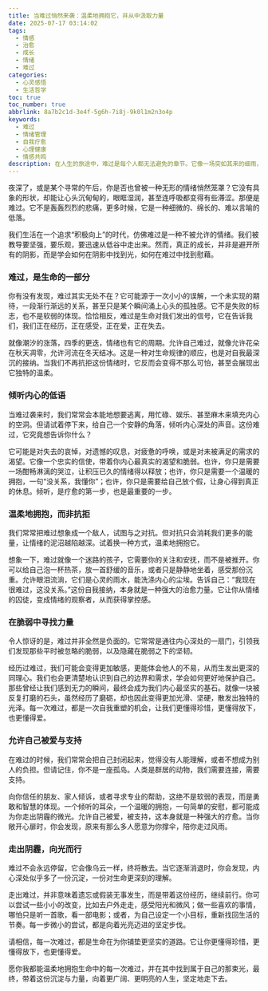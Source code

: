 ```yaml
---
title: 当难过悄然来袭：温柔地拥抱它，并从中汲取力量
date: 2025-07-17 03:14:02
tags:
  - 情感
  - 治愈
  - 成长
  - 情绪
  - 难过
categories:
  - 心灵感悟
  - 生活哲学
toc: true
toc_number: true
abbrlink: 8a7b2c1d-3e4f-5g6h-7i8j-9k0l1m2n3o4p
keywords:
  - 难过
  - 情绪管理
  - 自我疗愈
  - 心理健康
  - 情感共鸣
description: 在人生的旅途中，难过是每个人都无法避免的章节。它像一场突如其来的细雨，有时绵长，有时急促，悄无声息地浸润我们的心田。我们常常试图逃避它，抗拒它，却忘了，正是这份脆弱，让我们更真实地感受生命，也更深刻地理解自己。今天，让我们一起温柔地走近这份情绪，学会如何与它共处，并从中找到前行的力量。
---
```


夜深了，或是某个寻常的午后，你是否也曾被一种无形的情绪悄然笼罩？它没有具象的形状，却能让心头沉甸甸的，眼眶湿润，甚至连呼吸都变得有些滞涩。那便是难过。它不是轰轰烈烈的悲痛，更多时候，它是一种细微的、绵长的、难以言喻的低落。

我们生活在一个追求“积极向上”的时代，仿佛难过是一种不被允许的情绪。我们被教导要坚强，要乐观，要迅速从低谷中走出来。然而，真正的成长，并非是避开所有的阴影，而是学会如何在阴影中找到光，如何在难过中找到慰藉。

### 难过，是生命的一部分

你有没有发现，难过其实无处不在？它可能源于一次小小的误解，一个未实现的期待，一段渐行渐远的关系，甚至只是某个瞬间涌上心头的孤独感。它不是失败的标志，也不是软弱的体现。恰恰相反，难过是生命对我们发出的信号，它在告诉我们，我们正在经历，正在感受，正在爱，正在失去。

就像潮汐的涨落，四季的更迭，情绪也有它的周期。允许自己难过，就像允许花朵在秋天凋零，允许河流在冬天结冰。这是一种对生命规律的顺应，也是对自我最深沉的接纳。当我们不再抗拒这份情绪时，它反而会变得不那么可怕，甚至会展现出它独特的温柔。

### 倾听内心的低语

当难过袭来时，我们常常会本能地想要逃离，用忙碌、娱乐、甚至麻木来填充内心的空洞。但请试着停下来，给自己一个安静的角落，倾听内心深处的声音。这份难过，它究竟想告诉你什么？

它可能是对失去的哀悼，对遗憾的叹息，对疲惫的呼唤，或是对未被满足的需求的渴望。它像一个忠实的信使，带着你内心最真实的渴望和脆弱。也许，你只是需要一场酣畅淋漓的哭泣，让积压已久的情绪得以释放；也许，你只是需要一个温暖的拥抱，一句“没关系，我懂你”；也许，你只是需要给自己放个假，让身心得到真正的休息。倾听，是疗愈的第一步，也是最重要的一步。

### 温柔地拥抱，而非抗拒

我们常常把难过想象成一个敌人，试图与之对抗。但对抗只会消耗我们更多的能量，让情绪的泥沼越陷越深。试着换一种方式，温柔地拥抱它。

想象一下，难过就像一个迷路的孩子，它需要你的关注和安抚，而不是被推开。你可以给自己泡一杯热茶，放一首舒缓的音乐，或者只是静静地坐着，感受那份沉重。允许眼泪流淌，它们是心灵的雨水，能洗涤内心的尘埃。告诉自己：“我现在很难过，这没关系。”这份自我接纳，本身就是一种强大的治愈力量。它让你从情绪的囚徒，变成情绪的观察者，从而获得掌控感。

### 在脆弱中寻找力量

令人惊讶的是，难过并非全然是负面的。它常常是通往内心深处的一扇门，引领我们发现那些平时被忽略的脆弱，以及隐藏在脆弱之下的坚韧。

经历过难过，我们可能会变得更加敏感，更能体会他人的不易，从而生发出更深的同理心。我们也会更清楚地认识到自己的边界和需求，学会如何更好地保护自己。那些曾经让我们感到无力的瞬间，最终会成为我们内心最坚实的基石。就像一块被反复打磨的石头，虽然经历了磨砺，却也因此变得更加光滑、坚硬，散发出独特的光泽。每一次难过，都是一次自我重塑的机会，让我们更懂得珍惜，更懂得放下，也更懂得爱。

### 允许自己被爱与支持

在难过的时候，我们常常会把自己封闭起来，觉得没有人能理解，或者不想成为别人的负担。但请记住，你不是一座孤岛。人类是群居的动物，我们需要连接，需要支持。

向你信任的朋友、家人倾诉，或者寻求专业的帮助，这绝不是软弱的表现，而是勇敢和智慧的体现。一个倾听的耳朵，一个温暖的拥抱，一句简单的安慰，都可能成为你走出阴霾的微光。允许自己被爱，被支持，这本身就是一种强大的疗愈。当你敞开心扉时，你会发现，原来有那么多人愿意为你撑伞，陪你走过风雨。

### 走出阴霾，向光而行

难过不会永远停留，它会像乌云一样，终将散去。当它逐渐消退时，你会发现，内心深处似乎多了一份沉淀，一份对生命更深刻的理解。

走出难过，并非意味着遗忘或假装无事发生，而是带着这份经历，继续前行。你可以尝试一些小小的改变，比如去户外走走，感受阳光和微风；做一些喜欢的事情，哪怕只是听一首歌，看一部电影；或者，为自己设定一个小目标，重新找回生活的节奏。每一步微小的尝试，都是向着光亮迈进的坚定步伐。

请相信，每一次难过，都是生命在为你铺垫更坚实的道路。它让你更懂得珍惜，更懂得放下，也更懂得爱。

愿你我都能温柔地拥抱生命中的每一次难过，并在其中找到属于自己的那束光，最终，带着这份沉淀与力量，向着更广阔、更明亮的人生，坚定地走下去。